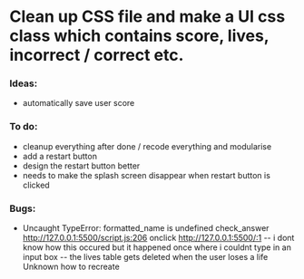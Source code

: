 # Clean up CSS file and make a UI css class which contains score, lives, incorrect / correct etc.

### Ideas:
- automatically save user score

### To do:
- cleanup everything after done / recode everything and modularise
- add a restart button 
- design the restart button better
- needs to make the splash screen disappear when restart button is clicked

### Bugs:
- Uncaught TypeError: formatted_name is undefined
    check_answer http://127.0.0.1:5500/script.js:206
    onclick http://127.0.0.1:5500/:1
-- i dont know how this occured but it happened once where i couldnt type in an input box 
-- the lives table gets deleted when the user loses a life 
Unknown how to recreate